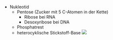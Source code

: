 - Nukleotid
	- Pentose (Zucker mit 5 C-Atomen in der Kette)
		- Ribose bei RNA
		- Desoxyribose bei DNA
	- Phosphatrest
	- heterocyklische Stickstoff-Base
![](Pasted%20image%2020231201120318.png)
